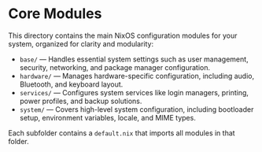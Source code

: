 # Core Modules

This directory contains the main NixOS configuration modules for your system, organized for clarity and modularity:

- `base/` — Handles essential system settings such as user management, security, networking, and package manager configuration.
- `hardware/` — Manages hardware-specific configuration, including audio, Bluetooth, and keyboard layout.
- `services/` — Configures system services like login managers, printing, power profiles, and backup solutions.
- `system/` — Covers high-level system configuration, including bootloader setup, environment variables, locale, and MIME types.

Each subfolder contains a `default.nix` that imports all modules in that folder.
